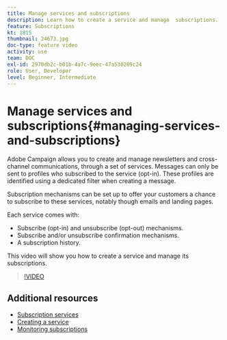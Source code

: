 ```yaml
---
title: Manage services and subscriptions
description: Learn how to create a service and manage  subscriptions.
feature: Subscriptions
kt: 1815
thumbnail: 24673.jpg
doc-type: feature video
activity: use
team: DOC
exl-id: 2970db2c-b01b-4a7c-9eec-47a530209c24
role: User, Developer
level: Beginner, Intermediate
---
```

# Manage services and subscriptions{#managing-services-and-subscriptions}

Adobe Campaign allows you to create and manage newsletters and cross-channel communications, through a set of services. Messages can only be sent to profiles who subscribed to the service (opt-in). These profiles are identified using a dedicated filter when creating a message.

Subscription mechanisms can be set up to offer your customers a chance to subscribe to these services, notably though emails and landing pages.

Each service comes with:

* Subscribe (opt-in) and unsubscribe (opt-out) mechanisms.
* Subscribe and/or unsubscribe confirmation mechanisms.
* A subscription history.

This video will show you how to create a service and manage its subscriptions.

>[!VIDEO](https://video.tv.adobe.com/v/24673?quality=12)

## Additional resources

* [Subscription services](https://docs.adobe.com/content/help/en/campaign-standard/using/managing-processes-and-data/data-management-activities/subscription-services.html)
* [Creating a service](https://docs.adobe.com/content/help/en/campaign-standard/using/profiles-and-audiences/managing-subscriptions/creating-a-service.html)
* [Monitoring subscriptions](https://docs.adobe.com/content/help/en/campaign-standard/using/profiles-and-audiences/managing-subscriptions/monitoring-subscriptions.html)
